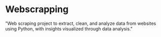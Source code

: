 # Webscrapping
"Web scraping project to extract, clean, and analyze data from websites using Python, with insights visualized through data analysis."








